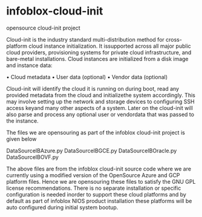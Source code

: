 # infoblox-cloud-init
opensource cloud-init project

Cloud-init is the industry standard multi-distribution method for cross-platform cloud instance initialization. It issupported across all major public cloud providers,  provisioning systems for private cloud infrastructure, and bare-metal installations. Cloud instances are initialized from a disk image and instance data:

•  Cloud metadata
•  User data (optional)
•  Vendor data (optional)

Cloud-init will identify the cloud it is running on during boot, read any provided metadata from the cloud and initializethe system accordingly.  This may involve setting up the network and storage devices to configuring SSH access keyand many other aspects of a system.  Later on the cloud-init will also parse and process any optional user or vendordata that was passed to the instance.

The files we are opensouring as part of the infoblox cloud-init project is given below

DataSourceIBAzure.py
DataSourceIBGCE.py
DataSourceIBOracle.py
DataSourceIBOVF.py

The above files are from the infoblox cloud-init source code where we are currently using a modified version of the OpenSource Azure and GCP platform files. Hence we are opensouring these files to satisfy the GNU GPL license recommendations. There is no separate installation or specific configuration is needed inorder to support these cloud platforms and by default as part of infoblox NIOS product installation these platforms will be auto configured during initial system bootup.
